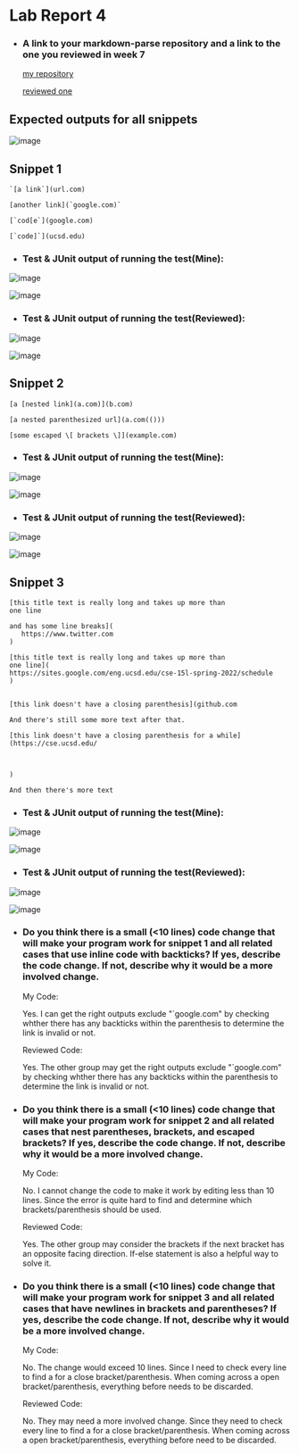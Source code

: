 # Lab Report 4

* ### A link to your markdown-parse repository and a link to the one you reviewed in week 7
  [my repository](https://github.com/Eunggseo/markdown-parsenew/tree/main/markdown-parserWenyu)

  [reviewed one]( https://github.com/HantianLin/markdown-parser)
## Expected outputs for all snippets

![image](expectedoutputs.png)


## **Snippet 1**
```
`[a link`](url.com)

[another link](`google.com)`

[`cod[e`](google.com)

[`code]`](ucsd.edu)
```
* ### Test & JUnit output of running the test(Mine):
![image](snippet1mtest.png)

![image](snippet1result.png)

* ### Test & JUnit output of running the test(Reviewed):
![image](snippet1test.png)

![image](snippet1d.png)




 ## Snippet 2
 ```
 [a [nested link](a.com)](b.com)

[a nested parenthesized url](a.com(()))

[some escaped \[ brackets \]](example.com)
```
* ### Test & JUnit output of running the test(Mine):
![image](snippet3mtest.png)

![image](snippet3result.png)

* ### Test & JUnit output of running the test(Reviewed):
![image](snippet2test.png)

![image](snippet2d.png)



 ## Snippet 3
 ```
 [this title text is really long and takes up more than 
one line

and has some line breaks](
    https://www.twitter.com
)

[this title text is really long and takes up more than 
one line](
https://sites.google.com/eng.ucsd.edu/cse-15l-spring-2022/schedule
)


[this link doesn't have a closing parenthesis](github.com

And there's still some more text after that.

[this link doesn't have a closing parenthesis for a while](https://cse.ucsd.edu/



)

And then there's more text
```
* ### Test & JUnit output of running the test(Mine):
![image](snippet1mtest.png)

![image](snippet1result.png)

* ### Test & JUnit output of running the test(Reviewed):
![image](snippet3test.png)

![image](snippet3d.png)


* ### Do you think there is a small (<10 lines) code change that will make your program work for **snippet 1** and all related cases that use inline code with backticks? If yes, describe the code change. If not, describe why it would be a more involved change.
  My Code:

  Yes. I can get the right outputs exclude "`google.com" by checking whther there has any backticks within the parenthesis to determine the link is invalid or not. 

  Reviewed Code:

  Yes. The other group may get the right outputs exclude "`google.com" by checking whther there has any backticks within the parenthesis to determine the link is invalid or not. 



* ### Do you think there is a small (<10 lines) code change that will make your program work for **snippet 2** and all related cases that nest parentheses, brackets, and escaped brackets? If yes, describe the code change. If not, describe why it would be a more involved change.
   My Code:

   No. I cannot change the code to make it work by editing less than 10 lines. Since the error is quite hard to find and determine which brackets/parenthesis should be used.

  Reviewed Code:

  Yes. The other group may consider the brackets if the next bracket has an opposite facing direction. If-else statement is also a helpful way to solve it. 



* ### Do you think there is a small (<10 lines) code change that will make your program work for **snippet 3** and all related cases that have newlines in brackets and parentheses? If yes, describe the code change. If not, describe why it would be a more involved change.

   My Code:

   No. The change would exceed 10 lines. Since I need to check every line to find a for a close bracket/parenthesis. When coming across a open bracket/parenthesis, everything before needs to be discarded. 

  Reviewed Code:

  No. They may need a more involved change. Since they need to check every line to find a for a close bracket/parenthesis. When coming across a open bracket/parenthesis, everything before need to be discarded. 

